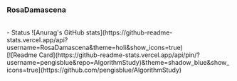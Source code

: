 ### RosaDamascena
<br>
- Status
![Anurag's GitHub stats](https://github-readme-stats.vercel.app/api?username=RosaDamascena&theme=holi&show_icons=true)
<br>
[![Readme Card](https://github-readme-stats.vercel.app/api/pin/?username=pengisblue&repo=AlgorithmStudy)&theme=shadow_blue&show_icons=true](https://github.com/pengisblue/AlgorithmStudy)


